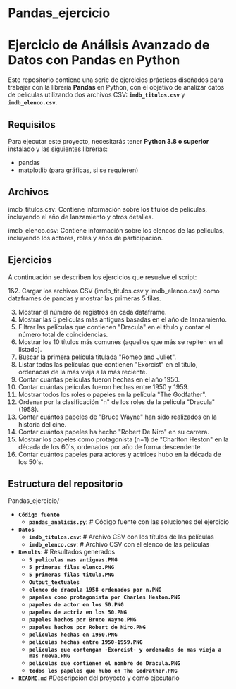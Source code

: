 # Pandas_ejercicio
# Ejercicio de Análisis Avanzado de Datos con Pandas en Python

Este repositorio contiene una serie de ejercicios prácticos diseñados para trabajar con la librería **Pandas** en Python, con el objetivo de analizar datos de películas utilizando dos archivos CSV: **`imdb_titulos.csv`** y **`imdb_elenco.csv`**.

## Requisitos

Para ejecutar este proyecto, necesitarás tener **Python 3.8 o superior** instalado y las siguientes librerías:

- pandas
- matplotlib (para gráficas, si se requieren)

## Archivos
imdb_titulos.csv: Contiene información sobre los títulos de películas, incluyendo el año de lanzamiento y otros detalles.

imdb_elenco.csv: Contiene información sobre los elencos de las películas, incluyendo los actores, roles y años de participación.

## Ejercicios
A continuación se describen los ejercicios que resuelve el script:

1&2. Cargar los archivos CSV (imdb_titulos.csv y imdb_elenco.csv) como dataframes de pandas y mostrar las primeras 5 filas.

3. Mostrar el número de registros en cada dataframe.
4. Mostrar las 5 películas más antiguas basadas en el año de lanzamiento.
5. Filtrar las películas que contienen "Dracula" en el título y contar el número total de coincidencias.
6. Mostrar los 10 títulos más comunes (aquellos que más se repiten en el listado).
7. Buscar la primera película titulada "Romeo and Juliet".
8. Listar todas las películas que contienen "Exorcist" en el título, ordenadas de la más vieja a la más reciente.
9. Contar cuántas películas fueron hechas en el año 1950.
10. Contar cuántas películas fueron hechas entre 1950 y 1959.
11. Mostrar todos los roles o papeles en la película "The Godfather".
12. Ordenar por la clasificación "n" de los roles de la película "Dracula" (1958).
13. Contar cuántos papeles de "Bruce Wayne" han sido realizados en la historia del cine.
14. Contar cuántos papeles ha hecho "Robert De Niro" en su carrera.
15. Mostrar los papeles como protagonista (n=1) de "Charlton Heston" en la década de los 60's, ordenados por año de forma descendente.
16. Contar cuántos papeles para actores y actrices hubo en la década de los 50's.

## Estructura del repositorio

Pandas_ejercicio/
- **`Código fuente`**
  - **`pandas_analisis.py`**:    # Código fuente con las soluciones del ejercicio
- **`Datos`**
  - **`imdb_titulos.csv`**:     # Archivo CSV con los títulos de las películas
  - **`imdb_elenco.csv`**:      # Archivo CSV con el elenco de las películas 
- **`Results`**:                 # Resultados generados
  - **`5 peliculas mas antiguas.PNG`**
  - **`5 primeras filas elenco.PNG`**
  - **`5 primeras filas titulo.PNG`**
  - **`Output_textuales`**
  - **`elenco de dracula 1958 ordenados por n.PNG`**
  - **`papeles como protagonista por Charles Heston.PNG`**
  - **`papeles de actor en los 50.PNG`**
  - **`papeles de actriz en los 50.PNG`**
  - **`papeles hechos por Bruce Wayne.PNG`**
  - **`papeles hechos por Robert de Niro.PNG`**
  - **`peliculas hechas en 1950.PNG`**
  - **`peliculas hechas entre 1950-1959.PNG`**
  - **`peliculas que contengan -Exorcist- y ordenadas de mas vieja a mas nueva.PNG`**
  - **`peliculas que contienen el nombre de Dracula.PNG`**
  - **`todos los papeles que hubo en The GodFather.PNG`** 
- **`README.md`**          #Descripcion del proyecto y como ejecutarlo
